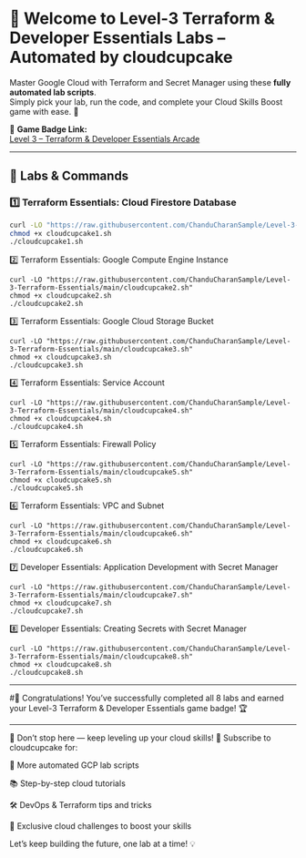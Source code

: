 # 🎯 Welcome to Level-3 Terraform & Developer Essentials Labs – Automated by cloudcupcake  

Master Google Cloud with Terraform and Secret Manager using these **fully automated lab scripts**.  
Simply pick your lab, run the code, and complete your Cloud Skills Boost game with ease. 🚀  

🏅 **Game Badge Link:**  
[Level 3 – Terraform & Developer Essentials Arcade](https://www.cloudskillsboost.google/games/6396?utm_source=qwiklabs&utm_medium=lp&utm_campaign=level3-Aug-arcade25)  

---

## 📌 Labs & Commands  

### 1️⃣ Terraform Essentials: Cloud Firestore Database  
```bash
curl -LO "https://raw.githubusercontent.com/ChanduCharanSample/Level-3-Terraform-Essentials/main/cloudcupcake1.sh"
chmod +x cloudcupcake1.sh
./cloudcupcake1.sh
```
2️⃣ Terraform Essentials: Google Compute Engine Instance
```
curl -LO "https://raw.githubusercontent.com/ChanduCharanSample/Level-3-Terraform-Essentials/main/cloudcupcake2.sh"
chmod +x cloudcupcake2.sh
./cloudcupcake2.sh
```
3️⃣ Terraform Essentials: Google Cloud Storage Bucket
```
curl -LO "https://raw.githubusercontent.com/ChanduCharanSample/Level-3-Terraform-Essentials/main/cloudcupcake3.sh"
chmod +x cloudcupcake3.sh
./cloudcupcake3.sh
```
4️⃣ Terraform Essentials: Service Account
```
curl -LO "https://raw.githubusercontent.com/ChanduCharanSample/Level-3-Terraform-Essentials/main/cloudcupcake4.sh"
chmod +x cloudcupcake4.sh
./cloudcupcake4.sh
```
5️⃣ Terraform Essentials: Firewall Policy
```
curl -LO "https://raw.githubusercontent.com/ChanduCharanSample/Level-3-Terraform-Essentials/main/cloudcupcake5.sh"
chmod +x cloudcupcake5.sh
./cloudcupcake5.sh
```
6️⃣ Terraform Essentials: VPC and Subnet
```
curl -LO "https://raw.githubusercontent.com/ChanduCharanSample/Level-3-Terraform-Essentials/main/cloudcupcake6.sh"
chmod +x cloudcupcake6.sh
./cloudcupcake6.sh
```
7️⃣ Developer Essentials: Application Development with Secret Manager
```
curl -LO "https://raw.githubusercontent.com/ChanduCharanSample/Level-3-Terraform-Essentials/main/cloudcupcake7.sh"
chmod +x cloudcupcake7.sh
./cloudcupcake7.sh
```
8️⃣ Developer Essentials: Creating Secrets with Secret Manager
```
curl -LO "https://raw.githubusercontent.com/ChanduCharanSample/Level-3-Terraform-Essentials/main/cloudcupcake8.sh"
chmod +x cloudcupcake8.sh
./cloudcupcake8.sh
```
---

#🎉 Congratulations! You’ve successfully completed all 8 labs and earned your Level-3 Terraform & Developer Essentials game badge! 🏆

---

📢 Don’t stop here — keep leveling up your cloud skills!
🔔 Subscribe to cloudcupcake for:

🚀 More automated GCP lab scripts

📚 Step-by-step cloud tutorials

🛠 DevOps & Terraform tips and tricks

🎯 Exclusive cloud challenges to boost your skills

Let’s keep building the future, one lab at a time! 💡



